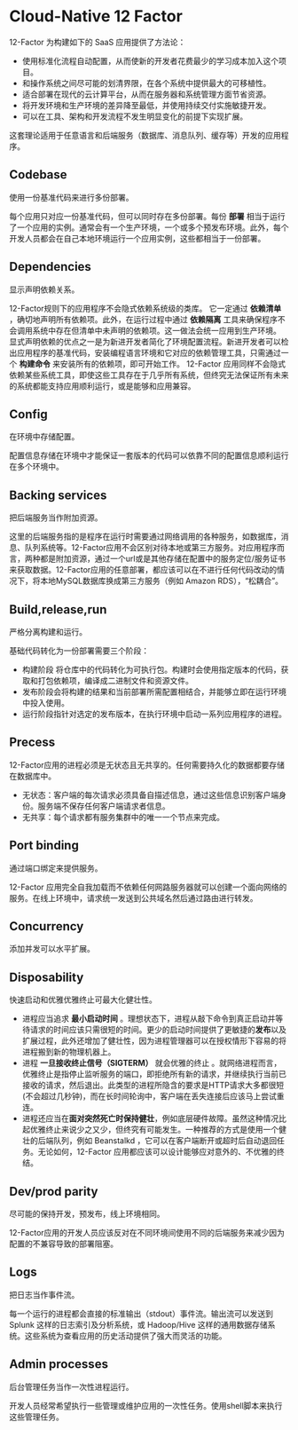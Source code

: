 # Cloud-Native 12 Factor

12-Factor 为构建如下的 SaaS 应用提供了方法论：

- 使用标准化流程自动配置，从而使新的开发者花费最少的学习成本加入这个项目。
- 和操作系统之间尽可能的划清界限，在各个系统中提供最大的可移植性。
- 适合部署在现代的云计算平台，从而在服务器和系统管理方面节省资源。
- 将开发环境和生产环境的差异降至最低，并使用持续交付实施敏捷开发。
- 可以在工具、架构和开发流程不发生明显变化的前提下实现扩展。

这套理论适用于任意语言和后端服务（数据库、消息队列、缓存等）开发的应用程序。

## Codebase

使用一份基准代码来进行多份部署。

每个应用只对应一份基准代码，但可以同时存在多份部署。每份 **部署** 相当于运行了一个应用的实例。通常会有一个生产环境，一个或多个预发布环境。此外，每个开发人员都会在自己本地环境运行一个应用实例，这些都相当于一份部署。

## Dependencies

显示声明依赖关系。

12-Factor规则下的应用程序不会隐式依赖系统级的类库。 它一定通过 **依赖清单** ，确切地声明所有依赖项。此外，在运行过程中通过 **依赖隔离** 工具来确保程序不会调用系统中存在但清单中未声明的依赖项。这一做法会统一应用到生产环境。
显式声明依赖的优点之一是为新进开发者简化了环境配置流程。新进开发者可以检出应用程序的基准代码，安装编程语言环境和它对应的依赖管理工具，只需通过一个 **构建命令** 来安装所有的依赖项，即可开始工作。
12-Factor 应用同样不会隐式依赖某些系统工具，即使这些工具存在于几乎所有系统，但终究无法保证所有未来的系统都能支持应用顺利运行，或是能够和应用兼容。

## Config

在环境中存储配置。

配置信息存储在环境中才能保证一套版本的代码可以依靠不同的配置信息顺利运行在多个环境中。

## Backing services

把后端服务当作附加资源。

这里的后端服务指的是程序在运行时需要通过网络调用的各种服务，如数据库，消息、队列系统等。12-Factor应用不会区别对待本地或第三方服务。对应用程序而言，两种都是附加资源，通过一个url或是其他存储在配置中的服务定位/服务证书来获取数据。12-Factor应用的任意部署，都应该可以在不进行任何代码改动的情况下，将本地MySQL数据库换成第三方服务（例如 Amazon RDS），“松耦合”。

## Build,release,run

严格分离构建和运行。

基础代码转化为一份部署需要三个阶段：

- 构建阶段 将仓库中的代码转化为可执行包。构建时会使用指定版本的代码，获取和打包依赖项，编译成二进制文件和资源文件。
- 发布阶段会将构建的结果和当前部署所需配置相结合，并能够立即在运行环境中投入使用。
- 运行阶段指针对选定的发布版本，在执行环境中启动一系列应用程序的进程。

## Precess

12-Factor应用的进程必须是无状态且无共享的。任何需要持久化的数据都要存储在数据库中。

- 无状态：客户端的每次请求必须具备自描述信息，通过这些信息识别客户端身份。服务端不保存任何客户端请求者信息。
- 无共享：每个请求都有服务集群中的唯一一个节点来完成。

## Port binding

通过端口绑定来提供服务。

12-Factor 应用完全自我加载而不依赖任何网路服务器就可以创建一个面向网络的服务。在线上环境中，请求统一发送到公共域名然后通过路由进行转发。

## Concurrency

添加并发可以水平扩展。

## Disposability

快速启动和优雅优雅终止可最大化健壮性。

- 进程应当追求 **最小启动时间** 。理想状态下，进程从敲下命令到真正启动并等待请求的时间应该只需很短的时间。更少的启动时间提供了更敏捷的**发布**以及扩展过程，此外还增加了健壮性，因为进程管理器可以在授权情形下容易的将进程搬到新的物理机器上。
- 进程 **一旦接收终止信号（SIGTERM）** 就会优雅的终止 。就网络进程而言，优雅终止是指停止监听服务的端口，即拒绝所有新的请求，并继续执行当前已接收的请求，然后退出。此类型的进程所隐含的要求是HTTP请求大多都很短(不会超过几秒钟)，而在长时间轮询中，客户端在丢失连接后应该马上尝试重连。
- 进程还应当在**面对突然死亡时保持健壮**，例如底层硬件故障。虽然这种情况比起优雅终止来说少之又少，但终究有可能发生。一种推荐的方式是使用一个健壮的后端队列，例如 Beanstalkd ，它可以在客户端断开或超时后自动退回任务。无论如何，12-Factor 应用都应该可以设计能够应对意外的、不优雅的终结。

## Dev/prod parity

尽可能的保持开发，预发布，线上环境相同。

12-Factor应用的开发人员应该反对在不同环境间使用不同的后端服务来减少因为配置的不兼容导致的部署阻塞。

## Logs

把日志当作事件流。

每一个运行的进程都会直接的标准输出（stdout）事件流。输出流可以发送到 Splunk 这样的日志索引及分析系统，或 Hadoop/Hive 这样的通用数据存储系统。这些系统为查看应用的历史活动提供了强大而灵活的功能。

## Admin processes

后台管理任务当作一次性进程运行。

开发人员经常希望执行一些管理或维护应用的一次性任务。使用shell脚本来执行这些管理任务。
